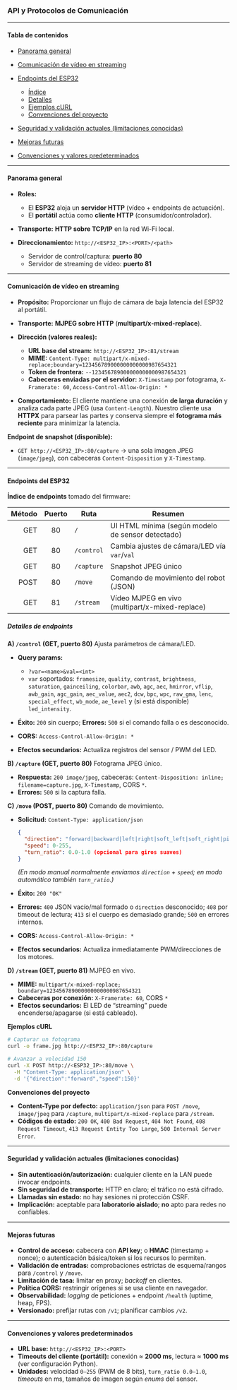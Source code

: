 ### API y Protocolos de Comunicación
---
#### Tabla de contenidos

* [Panorama general](#overview)
* [Comunicación de vídeo en streaming](#video-streaming-communication)
* [Endpoints del ESP32](#esp32-endpoints)

  * [Índice](#endpoint-index)
  * [Detalles](#endpoint-details)
  * [Ejemplos cURL](#curl-examples)
  * [Convenciones del proyecto](#project-wide-conventions)
* [Seguridad y validación actuales (limitaciones conocidas)](#current-security--validation-known-limitations)
* [Mejoras futuras](#future-improvements)
* [Convenciones y valores predeterminados](#conventions--defaults)

---

#### Panorama general

* **Roles:**

  * El **ESP32** aloja un **servidor HTTP** (vídeo + endpoints de actuación).
  * El **portátil** actúa como **cliente HTTP** (consumidor/controlador).
* **Transporte:** **HTTP sobre TCP/IP** en la red Wi-Fi local.
* **Direccionamiento:** `http://<ESP32_IP>:<PORT>/<path>`

  * Servidor de control/captura: **puerto 80**
  * Servidor de streaming de vídeo: **puerto 81**

---

#### Comunicación de vídeo en streaming

* **Propósito:** Proporcionar un flujo de cámara de baja latencia del ESP32 al portátil.
* **Transporte:** **MJPEG sobre HTTP** (**multipart/x-mixed-replace**).
* **Dirección (valores reales):**

  * **URL base del stream:** `http://<ESP32_IP>:81/stream`
  * **MIME:** `Content-Type: multipart/x-mixed-replace;boundary=123456789000000000000987654321`
  * **Token de frontera:** `--123456789000000000000987654321`
  * **Cabeceras enviadas por el servidor:** `X-Timestamp` por fotograma, `X-Framerate: 60`, `Access-Control-Allow-Origin: *`
* **Comportamiento:** El cliente mantiene una conexión **de larga duración** y analiza cada parte JPEG (usa `Content-Length`). Nuestro cliente usa **HTTPX** para parsear las partes y conserva siempre el **fotograma más reciente** para minimizar la latencia.

**Endpoint de snapshot (disponible):**

* `GET http://<ESP32_IP>:80/capture` → una sola imagen JPEG (`image/jpeg`), con cabeceras `Content-Disposition` y `X-Timestamp`.

---

#### Endpoints del ESP32

**Índice de endpoints** tomado del firmware:

| Método | Puerto | Ruta       | Resumen                                           |
| -----: | :----: | ---------- | ------------------------------------------------- |
|    GET |   80   | `/`        | UI HTML mínima (según modelo de sensor detectado) |
|    GET |   80   | `/control` | Cambia ajustes de cámara/LED vía `var`/`val`      |
|    GET |   80   | `/capture` | Snapshot JPEG único                               |
|   POST |   80   | `/move`    | Comando de movimiento del robot (JSON)            |
|    GET |   81   | `/stream`  | Vídeo MJPEG en vivo (multipart/x-mixed-replace)   |

##### Detalles de endpoints

**A) `/control` (GET, puerto 80)**
Ajusta parámetros de cámara/LED.

* **Query params:**

  * `?var=<name>&val=<int>`
  * `var` soportados: `framesize`, `quality`, `contrast`, `brightness`, `saturation`, `gainceiling`, `colorbar`, `awb`, `agc`, `aec`, `hmirror`, `vflip`, `awb_gain`, `agc_gain`, `aec_value`, `aec2`, `dcw`, `bpc`, `wpc`, `raw_gma`, `lenc`, `special_effect`, `wb_mode`, `ae_level` y (si está disponible) `led_intensity`.
* **Éxito:** `200` sin cuerpo; **Errores:** `500` si el comando falla o es desconocido.
* **CORS:** `Access-Control-Allow-Origin: *`
* **Efectos secundarios:** Actualiza registros del sensor / PWM del LED.

**B) `/capture` (GET, puerto 80)**
Fotograma JPEG único.

* **Respuesta:** `200 image/jpeg`, cabeceras: `Content-Disposition: inline; filename=capture.jpg`, `X-Timestamp`, CORS `*`.
* **Errores:** `500` si la captura falla.

**C) `/move` (POST, puerto 80)**
Comando de movimiento.

* **Solicitud:** `Content-Type: application/json`

  ```json
  {
    "direction": "forward|backward|left|right|soft_left|soft_right|pivot_left|pivot_right|stop",
    "speed": 0-255,
    "turn_ratio": 0.0-1.0 (opcional para giros suaves)
  }
  ```

  *(En modo manual normalmente enviamos `direction` + `speed`; en modo automático también `turn_ratio`.)*
* **Éxito:** `200 "OK"`
* **Errores:** `400` JSON vacío/mal formado o `direction` desconocido; `408` por timeout de lectura; `413` si el cuerpo es demasiado grande; `500` en errores internos.
* **CORS:** `Access-Control-Allow-Origin: *`
* **Efectos secundarios:** Actualiza inmediatamente PWM/direcciones de los motores.

**D) `/stream` (GET, puerto 81)**
MJPEG en vivo.

* **MIME:** `multipart/x-mixed-replace; boundary=123456789000000000000987654321`
* **Cabeceras por conexión:** `X-Framerate: 60`, CORS `*`
* **Efectos secundarios:** El LED de “streaming” puede encenderse/apagarse (si está cableado).

**Ejemplos cURL**

```bash
# Capturar un fotograma
curl -o frame.jpg http://<ESP32_IP>:80/capture

# Avanzar a velocidad 150
curl -X POST http://<ESP32_IP>:80/move \
  -H "Content-Type: application/json" \
  -d '{"direction":"forward","speed":150}'
```

**Convenciones del proyecto**

* **Content-Type por defecto:** `application/json` para `POST /move`, `image/jpeg` para `/capture`, `multipart/x-mixed-replace` para `/stream`.
* **Códigos de estado:** `200 OK`, `400 Bad Request`, `404 Not Found`, `408 Request Timeout`, `413 Request Entity Too Large`, `500 Internal Server Error`.

---

#### Seguridad y validación actuales (limitaciones conocidas)

* **Sin autenticación/autorización:** cualquier cliente en la LAN puede invocar endpoints.
* **Sin seguridad de transporte:** HTTP en claro; el tráfico no está cifrado.
* **Llamadas sin estado:** no hay sesiones ni protección CSRF.
* **Implicación:** aceptable para **laboratorio aislado**; **no** apto para redes no confiables.

---

#### Mejoras futuras

* **Control de acceso:** cabecera con **API key**; o **HMAC** (timestamp + nonce); o autenticación básica/token si los recursos lo permiten.
* **Validación de entradas:** comprobaciones estrictas de esquema/rangos para `/control` y `/move`.
* **Limitación de tasa:** limitar en proxy; *backoff* en clientes.
* **Política CORS:** restringir orígenes si se usa cliente en navegador.
* **Observabilidad:** *logging* de peticiones + endpoint `/health` (uptime, heap, FPS).
* **Versionado:** prefijar rutas con `/v1`; planificar cambios `/v2`.

---

#### Convenciones y valores predeterminados

* **URL base:** `http://<ESP32_IP>:<PORT>`
* **Timeouts del cliente (portátil):** conexión ≈ **2000 ms**, lectura ≈ **1000 ms** (ver configuración Python).
* **Unidades:** velocidad `0–255` (PWM de 8 bits), `turn_ratio 0.0–1.0`, *timeouts* en ms, tamaños de imagen según *enums* del sensor.
